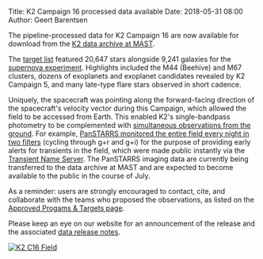 Title: K2 Campaign 16 processed data available
Date: 2018-05-31 08:00
Author: Geert Barentsen

The pipeline-processed data for K2 Campaign 16
are now available for download
from the [K2 data archive at MAST](http://archive.stsci.edu/k2).

The [target list](k2-approved-programs.html#campaign-16) featured
20,647 stars alongside 9,241 galaxies for the 
<a href="supernova-experiment">supernova experiment</a></b>.
Highlights included the M44 (Beehive) and M67 clusters, 
dozens of exoplanets and exoplanet candidates revealed by K2 Campaign 5,
and many late-type flare stars observed in short cadence.

Uniquely, the spacecraft was pointing along the forward-facing direction
of the spacecraft's velocity vector during this Campaign,
which allowed the field to be accessed from Earth.
This enabled K2's single-bandpass photometry
to be complemented with [simultaneous observations from the ground](share-your-plan-for-k2-campaign-16-ancillary-observations.html).
For example, [PanSTARRS monitored the entire field every night in two filters](panstarrs-monitoring-of-the-k2-campaign-16-field.html)
(cycling through g+r and g+i)
for the purpose of providing early alerts for transients in the field,
which were made public instantly via the 
[Transient Name Server](https://wis-tns.weizmann.ac.il).
The PanSTARRS imaging data are currently being transferred to the data archive at MAST and are expected to become available to the public in the course of July.

As a reminder: users are strongly encouraged to contact, cite, and collaborate with the teams who proposed the observations, as listed on the [Approved Progams & Targets page](k2-approved-programs.html#campaign-16).

Please keep an eye on our website for an announcement of the release
and the associated [data release notes](k2-data-release-notes.html).

<a href="images/k2/k2-c16-field.png"><img class="img-responsive" style="max-width:600px;" src="images/k2/k2-c16-field.png" alt="K2 C16 Field"></a>
